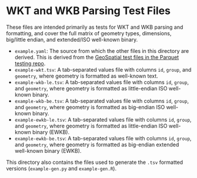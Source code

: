 <!--
 Licensed to the Apache Software Foundation (ASF) under one
 or more contributor license agreements.  See the NOTICE file
 distributed with this work for additional information
 regarding copyright ownership.  The ASF licenses this file
 to you under the Apache License, Version 2.0 (the
 "License"); you may not use this file except in compliance
 with the License.  You may obtain a copy of the License at
   http://www.apache.org/licenses/LICENSE-2.0
 Unless required by applicable law or agreed to in writing,
 software distributed under the License is distributed on an
 "AS IS" BASIS, WITHOUT WARRANTIES OR CONDITIONS OF ANY
 KIND, either express or implied.  See the License for the
 specific language governing permissions and limitations
 under the License.
 -->

# WKT and WKB Parsing Test Files

These files are intended primarily as tests for WKT and WKB parsing
and formatting, and cover the full matrix of geometry types, dimensions,
big/little endian, and extended/ISO well-known binary.

- `example.yaml`: The source from which the other files in this directory are derived. This is derived from the [GeoSpatial test files in the Parquet testing repo](https://github.com/apache/parquet-testing/tree/master/data/geospatial).
- `example-wkt.tsv`: A tab-separated values file with columns `id`, `group`, and `geometry`, where geometry is formatted as well-known text.
- `example-wkb-le.tsv`: A tab-separated values file with columns `id`, `group`, and `geometry`, where geometry is formatted as little-endian ISO well-known binary.
- `example-wkb-be.tsv`: A tab-separated values file with columns `id`, `group`, and `geometry`, where geometry is formatted as big-endian ISO well-known binary.
- `example-ewkb-le.tsv`: A tab-separated values file with columns `id`, `group`, and `geometry`, where geometry is formatted as little-endian ISO well-known binary (EWKB).
- `example-ewkb-be.tsv`: A tab-separated values file with columns `id`, `group`, and `geometry`, where geometry is formatted as big-endian extended well-known binary (EWKB).

This directory also contains the files used to generate the `.tsv` formatted versions (`example-gen.py` and `example-gen.R`).
